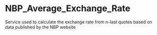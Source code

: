 # NBP_Average_Exchange_Rate
Service used to calculate the exchange rate from n-last quotes based on data published by the NBP website
